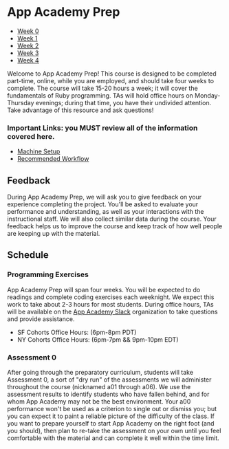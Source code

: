 # App Academy Prep

- [Week 0](./w0/)
- [Week 1](./w1/)
- [Week 2](./w2/)
- [Week 3](./w3/)
- [Week 4](./w4/)

Welcome to App Academy Prep! This course is designed to be completed
part-time, online, while you are employed, and should take four weeks to
complete. The course will take 15-20 hours a week; it will cover the
fundamentals of Ruby programming. TAs will hold office hours on
Monday-Thursday evenings; during that time, you have their undivided
attention. Take advantage of this resource and ask questions!

### Important Links: you MUST review all of the information covered here.

* [Machine Setup][machine-setup]
* [Recommended Workflow][workflow]

[machine-setup]: ./environment-setup.md
[workflow]: ./workflow.md

## Feedback

During App Academy Prep, we will ask you to give feedback on your
experience completing the project. You'll be asked to evaluate your
performance and understanding, as well as your interactions with the
instructional staff. We will also collect similar data during the
course. Your feedback helps us to improve the course and keep track of
how well people are keeping up with the material.

## Schedule

### Programming Exercises

App Academy Prep will span four weeks. You will be expected to do
readings and complete coding exercises each weeknight. We expect this
work to take about 2-3 hours for most students. During office hours, TAs 
will be available on the [App Academy Slack][app-academy-slack] organization 
to take questions and provide assistance.

- SF Cohorts Office Hours: (6pm-8pm PDT)
- NY Cohorts Office Hours: (6pm-7pm && 9pm-10pm EDT)

[app-academy-slack]: https://app-academy.slack.com/

### Assessment 0

After going through the preparatory curriculum, students will take
Assessment 0, a sort of "dry run" of the assessments we will administer
throughout the course (nicknamed a01 through a06). We use the assessment
results to identify students who have fallen behind, and for whom App
Academy may not be the best environment. Your a00 performance won't be
used as a criterion to single out or dismiss you; but you can expect it
to paint a reliable picture of the difficulty of the class. If you want
to prepare yourself to start App Academy on the right foot (and you
should), then plan to re-take the assessment on your own until you feel
comfortable with the material and can complete it well within the time
limit.
